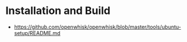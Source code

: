 # Installation and Build

- https://github.com/openwhisk/openwhisk/blob/master/tools/ubuntu-setup/README.md
